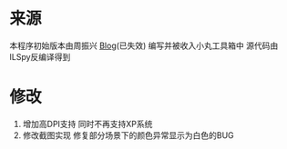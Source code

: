 ﻿# 来源
本程序初始版本由周振兴 [Blog](http://www.xianfen.net)(已失效) 编写并被收入小丸工具箱中
源代码由ILSpy反编译得到
# 修改
1. 增加高DPI支持 同时不再支持XP系统
2. 修改截图实现 修复部分场景下的颜色异常显示为白色的BUG